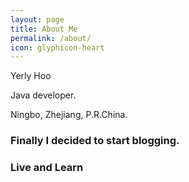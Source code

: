 ```yaml
---
layout: page
title: About Me
permalink: /about/
icon: glyphicon-heart
---
```



Yerly Hoo

Java developer.

Ningbo, Zhejiang, P.R.China.


### Finally I decided to start blogging.

### Live and Learn  

